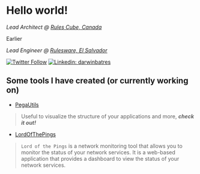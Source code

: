 # Hello world!

<p><em>Lead Architect @ <a href="https://rulescube.ca/">Rules Cube, Canada</a></em></p>

<p>Earlier</p>
<p><em>Lead Engineer @ <a href="https://rulesware.com/">Rulesware, El Salvador</a></em></p>

[![Twitter Follow](https://img.shields.io/twitter/follow/darwinbatres?label=@darwinbatres)](https://twitter.com/intent/follow?screen_name=darwinbatres)
[![Linkedin: darwinbatres](https://img.shields.io/badge/-darwinbatres-blue?style=flat-square&logo=Linkedin&logoColor=white&link=https://www.linkedin.com/in/darwinbatres/)](https://www.linkedin.com/in/darwinbatres/)

## Some tools I have created (or currently working on)

- [PegaUtils](https://pegautils.vercel.app/)
> Useful to visualize the structure of your applications and more, <strong><i>check it out!</i></strong>

- [LordOfThePings](https://darwinbatres.gumroad.com/l/lordofthepings)
> `Lord of the Pings` is a network monitoring tool that allows you to monitor the status of your network services. It is a web-based application that provides a dashboard to view the status of your network services.
